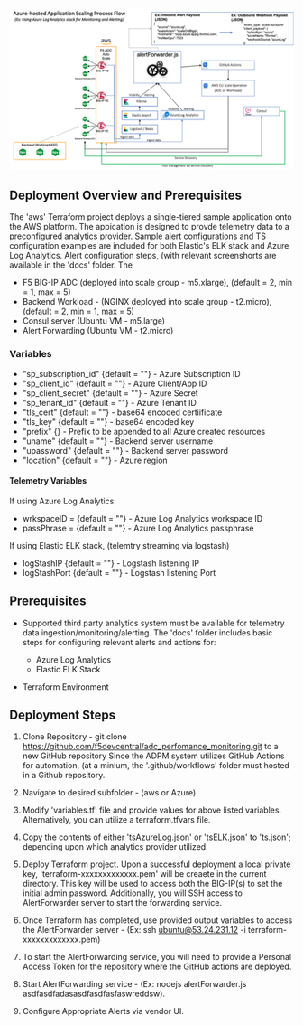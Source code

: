 <img src="../images/azurelaw.png" alt="Italian Trulli">

## Deployment Overview and Prerequisites
The 'aws' Terraform project deploys a single-tiered sample application onto the AWS platform.  The appication is designed to provde telemetry data to a preconfigured analytics provider.  Sample alert configurations and TS configuration examples are included for both Elastic's ELK stack and Azure Log Analytics.  Alert configuration steps, (with relevant screenshorts are available in the 'docs' folder.  The 

* F5 BIG-IP ADC (deployed into scale group - m5.xlarge), (default = 2, min = 1, max = 5)
* Backend Workload - (NGINX deployed into scale group - t2.micro), (default = 2, min = 1, max = 5)
* Consul server (Ubuntu VM - m5.large)
* Alert Forwarding (Ubuntu VM - t2.micro)

### Variables 
* "sp_subscription_id" {default = ""}    -  Azure Subscription ID
* "sp_client_id" {default = ""}          -  Azure Client/App ID
* "sp_client_secret" {default = ""}      -  Azure Secret
* "sp_tenant_id" {default = ""}          -  Azure Tenant ID
* "tls_cert" {default = ""}           -  base64 encoded certiificate
* "tls_key" {default = ""}           -  base64 encoded key
* "prefix" {}                            -  Prefix to be appended to all Azure created resources
* "uname" {default = ""}        -  Backend server username
* "upassword" {default = ""}   -  Backend server password
* "location" {default = ""}        -  Azure region

#### Telemetry Variables
If using Azure Log Analytics:
* wrkspaceID = {default = ""}          - Azure Log Analytics workspace ID
* passPhrase = {default = ""}          - Azure Log Analytics passphrase

If using Elastic ELK stack, (telemtry streaming via logstash)

* logStashIP {default = ""}          - Logstash listening IP
* logStashPort {default = ""}        - Logstash listening Port

## Prerequisites
* Supported third party analytics system must be available for telemetry data ingestion/monitoring/alerting.  The 'docs' folder includes basic steps for configuring relevant alerts and actions for:
  * Azure Log Analytics
  * Elastic ELK Stack
  
* Terraform Environment
  
## Deployment Steps
1. Clone Repository - git clone https://github.com/f5devcentral/adc_perfomance_monitoring.git to a new GitHub repository Since the ADPM system utilizes GitHub Actions for automation, (at a minium, the '.github/workflows' folder must hosted in a Github repository.
2. Navigate to desired subfolder - (aws or Azure)
3. Modify 'variables.tf' file and provide values for above listed variables.  Alternatively, you can utilize a terraform.tfvars file.
4. Copy the contents of either 'tsAzureLog.json' or 'tsELK.json' to 'ts.json'; depending upon which analytics provider utilized.
5. Deploy Terraform project.  Upon a successful deployment a local private key, 'terraform-xxxxxxxxxxxxx.pem' will be creaete in the current directory.  This key will be used to access both the BIG-IP(s) to set the initial admin password.  Additionally, you will SSH access to AlertForwarder server to start the forwarding service.

6. Once Terraform has completed, use provided output variables to access the AlertForwarder server -  (Ex: ssh ubuntu@53.24.231.12 -i terraform-xxxxxxxxxxxxx.pem)
7. To start the AlertForwarding service, you will need to provide a Personal Access Token for the repository where the GitHub actions are deployed.
8. Start AlertForwarding service -  (Ex: nodejs alertForwarder.js asdfasdfadasasdfasdfasfaswreddsw).
9. Configure Appropriate Alerts via vendor UI.







